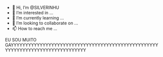 - 👋 Hi, I’m @SILVERINHU
- 👀 I’m interested in ...
- 🌱 I’m currently learning ...
- 💞️ I’m looking to collaborate on ...
- 📫 How to reach me ...

<!---
SILVERINHU/SILVERINHU is a ✨ special ✨ repository because its `README.md` (this file) appears on your GitHub profile.
You can click the Preview link to take a look at your changes.
--->
EU SOU MUITO GAYYYYYYYYYYYYYYYYYYYYYYYYYYYYYYYYYYYYYYYYYYYYYYYYYYYYYYYYYYYYYYYYYYYYYYYYYYYYYYY

